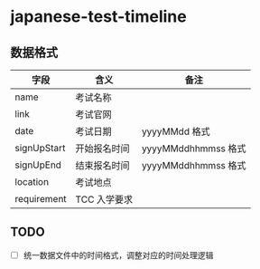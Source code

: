 # japanese-test-timeline

## 数据格式

|字段|含义|备注|
|---|---|----|
|name|考试名称||
|link|考试官网||
|date|考试日期|yyyyMMdd 格式|
|signUpStart|开始报名时间|yyyyMMddhhmmss 格式|
|signUpEnd|结束报名时间|yyyyMMddhhmmss 格式|
|location|考试地点|
|requirement|TCC 入学要求|

## TODO
- [ ] 统一数据文件中的时间格式，调整对应的时间处理逻辑